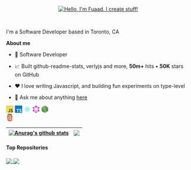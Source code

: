 <p align="center"><a href="https://adefuaad.github.io"><img width="80%" alt="Hello, I'm Fuaad. I create stuff!" src="./assets/gh-readme-header.png" /></a></p>

<br />

I'm a Software Developer based in Toronto, CA

**About me**

- 💼 Software Developer

- 📈 Built github-readme-stats, verlyjs and more, **50m+** hits • **50K** stars on GitHub

- ❤️ I love writing Javascript, and building fun experiments on type-level

- 💬 Ask me about anything [here](https://github.com/adefuaad/adefuaad/issues)

<code><img height="20" alt="javascript" src="https://raw.githubusercontent.com/github/explore/80688e429a7d4ef2fca1e82350fe8e3517d3494d/topics/javascript/javascript.png"></code>
<code><img height="20" alt="typescript" src="https://raw.githubusercontent.com/github/explore/80688e429a7d4ef2fca1e82350fe8e3517d3494d/topics/typescript/typescript.png"></code>
<code><img height="20" alt="react" src="https://raw.githubusercontent.com/github/explore/80688e429a7d4ef2fca1e82350fe8e3517d3494d/topics/react/react.png"></code>
<code><img height="20" alt="graphql" src="https://raw.githubusercontent.com/github/explore/5c058a388828bb5fde0bcafd4bc867b5bb3f26f3/topics/graphql/graphql.png"></code>
<code><img height="20" alt="nodejs" src="https://raw.githubusercontent.com/github/explore/80688e429a7d4ef2fca1e82350fe8e3517d3494d/topics/nodejs/nodejs.png"></code>    
<code><img height="20" alt="html" src="https://raw.githubusercontent.com/github/explore/80688e429a7d4ef2fca1e82350fe8e3517d3494d/topics/html/html.png"></code>    



| <a href="https://github.com/adefuaad/github-readme-stats"><img align="center" src="https://github-readme-stats.vercel.app/api?username=adefuaad&show_icons=true&include_all_commits=true&theme=buefy&hide_border=true" alt="Anurag's github stats" /></a> | <a href="https://github.com/adefuaad/github-readme-stats"><img align="center" src="https://github-readme-stats.vercel.app/api/top-langs/?username=adefuaad&layout=compact&theme=buefy&hide_border=true" /></a> |
| ------------- | ------------- |

#### Top Repositories


<a href="https://github.com/adefuaad/github-readme-stats">
  <img align="center" src="https://github-readme-stats.vercel.app/api/pin/?username=adefuaad&repo=github-readme-stats&theme=buefy" />
</a>
<a href="https://github.com/adefuaad/adefuaad">
  <img align="center" src="https://github-readme-stats.vercel.app/api/pin/?username=adefuaad&repo=adefuaad.github.io&theme=buefy" />
</a>

<br />
<br />

